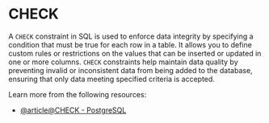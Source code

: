 # CHECK

A `CHECK` constraint in SQL is used to enforce data integrity by specifying a condition that must be true for each row in a table. It allows you to define custom rules or restrictions on the values that can be inserted or updated in one or more columns. `CHECK` constraints help maintain data quality by preventing invalid or inconsistent data from being added to the database, ensuring that only data meeting specified criteria is accepted.

Learn more from the following resources:

- [@article@CHECK - PostgreSQL](https://www.postgresqltutorial.com/postgresql-tutorial/postgresql-check/)